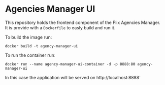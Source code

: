 # Agencies Manager UI

This repository holds the frontend component of the Flix Agencies Manager.
It is provide with a `Dockerfile` to easly build and run it.

To build the image run:
```
docker build -t agency-manager-ui
```

To run the container run:
```
docker run --name agency-manager-ui-container -d -p 8888:80 agency-manager-ui
```
In this case the application will be served on http://localhost:8888`